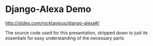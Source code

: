 # Django-Alexa Demo

http://slides.com/rocktavious/django-alexa#/

The source code used for this presentation, stripped down to just its essentials
for easy understanding of the necessary parts
